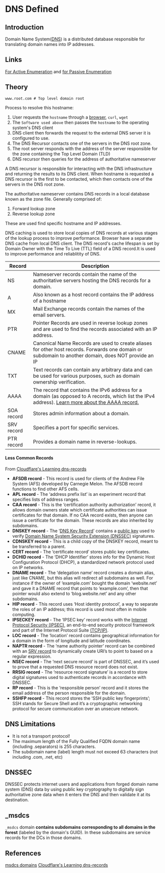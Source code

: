 # DNS Defined

## Introduction

Domain Name System([DNS](https://en.wikipedia.org/wiki/Domain_Name_System)) is a distributed database responsible for translating domain names into IP addresses. 

## Links
[For Active Enumeration](DNS-Recon-Active.md) and [for Passive Enumeration](DNS-Recon-Passive.md)

## Theory

```
www.root.com # Top level domain root
```

Process to resolve this hostname:

1. User requests the `hostname` through a [browser](https://www.mozilla.org/en-GB/firefox/new/), `curl`, `wget`
1. The `Software used above` then passes the `hostname` to the operating system's DNS client 
1. DNS client then forwards the request to the external DNS server it is configured to use.
1. The DNS Recursor contacts one of the servers in the DNS root zone. 
1. The root server responds with the address of the server responsible for the zone containing the Top Level Domain (TLD)
1. DNS recursor then queries for the address of authoritative nameserver

A DNS recursor is responsible for interacting with the DNS infrastructure and returning the results to its DNS client. When hostname is requested a DNS recursor is the first to be contacted, which then contacts one of the servers in the DNS root zone. 

The authoritative nameserver contains DNS records in a local database known as the zone file. Generally comprised of:
1. Forward lookup zone  
2. Reverse lookup zone 

These are used find specific hostname and IP addresses.

DNS caching is used to store local copies of DNS records at various stages of the lookup process to improve performance. Browser have a separate DNS cache from  local DNS client. The  DNS record's cache lifespan is set by Domain Owner with the Time To Live (TTL) field of a DNS record.It is used to improve performance and reliablitity of DNS.

Record | Description
--- | ---
NS |  Nameserver records contain the name of the authoritative servers hosting the DNS records for a domain.
A | Also known as a host record contains the IP address of a hostname
MX | Mail Exchange records contain the names of the email servers.
PTR |  Pointer Records are used in reverse lookup zones and are used to find the records associated with an IP address.
CNAME | Canonical Name Records are used to create aliases for other host records. Forwards one domain or subdomain to another domain, does NOT provide an IP 
TXT | Text records can contain any arbitrary data and can be used for various purposes, such as domain ownership verification.
AAAA  | The record that contains the IPv6 address for a domain (as opposed to A records, which list the IPv4 address). [Learn more about the AAAA record.](https://www.cloudflare.com/learning/dns/dns-records/dns-aaaa-record/)
SOA record | Stores admin information about a domain.
SRV record | Specifies a port for specific services.
PTR record | Provides a domain name in reverse-lookups.

#### Less Common Records

From [Cloudflare's Learning dns-records](https://www.cloudflare.com/learning/dns/dns-records/)

- **AFSDB record** - This record is used for clients of the Andrew File System (AFS) developed by Carnegie Melon. The AFSDB record functions to find other AFS cells.
-   **APL record** - The ‘address prefix list’ is an experiment record that specifies lists of address ranges.
-   **CAA record** - This is the ‘certification authority authorization’ record, it allows domain owners state which certificate authorities can issue certificates for that domain. If no CAA record exists, then anyone can issue a certificate for the domain. These records are also inherited by subdomains.
-   **DNSKEY record** - The ‘[DNS Key Record](https://www.cloudflare.com/learning/dns/dns-records/dnskey-ds-records/)’ contains a [public key](https://www.cloudflare.com/learning/ssl/how-does-public-key-encryption-work/) used to verify [Domain Name System Security Extension (DNSSEC)](https://www.cloudflare.com/learning/dns/dns-security/) signatures.
-   **CDNSKEY record** - This is a child copy of the DNSKEY record, meant to be transferred to a parent.
-   **CERT record** - The ‘certificate record’ stores public key certificates.
-   **DCHID record** - The ‘DHCP Identifier’ stores info for the Dynamic Host Configuration Protocol (DHCP), a standardized network protocol used on IP networks.
-   **DNAME record** - The ‘delegation name’ record creates a domain alias, just like CNAME, but this alias will redirect all subdomains as well. For instance if the owner of ‘example.com’ bought the domain ‘website.net’ and gave it a DNAME record that points to ‘example.com’, then that pointer would also extend to ‘blog.website.net’ and any other subdomains.
-   **HIP record** - This record uses ‘Host identity protocol’, a way to separate the roles of an IP address; this record is used most often in mobile computing.
-   **IPSECKEY record** - The ‘IPSEC key’ record works with the [Internet Protocol Security (IPSEC)](https://www.cloudflare.com/learning/network-layer/what-is-ipsec/), an end-to-end security protocol framework and part of the Internet Protocol Suite [(TCP/IP)](https://www.cloudflare.com/learning/ddos/glossary/tcp-ip/).
-   **LOC record** - The ‘location’ record contains geographical information for a domain in the form of longitude and latitude coordinates.
-   **NAPTR record** - The ‘name authority pointer’ record can be combined with an [SRV record](https://www.cloudflare.com/learning/dns/dns-records/dns-srv-record/) to dynamically create URI’s to point to based on a regular expression.
-   **NSEC record** - The ‘next secure record’ is part of DNSSEC, and it’s used to prove that a requested DNS resource record does not exist.
-   **RRSIG record** - The ‘resource record signature’ is a record to store digital signatures used to authenticate records in accordance with DNSSEC.
-   **RP record** - This is the ‘responsible person’ record and it stores the email address of the person responsible for the domain.
-   **SSHFP record** - This record stores the ‘SSH public key fingerprints’; SSH stands for Secure Shell and it’s a cryptographic networking protocol for secure communication over an unsecure network.


## DNS Limitations
- It is not a transport protocol!
-   The maximum length of the Fully Qualified FQDN domain name (including .separators) is 255 characters.
-   The subdomain name (label) length must not exceed 63 characters (not including .com, .net, etc)

## DNSSEC

DNSSEC protects internet users and applications from forged domain name system (DNS) data by using public key cryptography to digitally sign authoritative zone data when it enters the DNS and then validate 
it at its destination.

## \_msdcs
`_msdcs` domain **contains subdomains corresponding to all domains in the forest** (labeled by the domain's GUID). In these subdomains are service records for the DCs in those domains.


## References

[msdcs domains](https://standalonelabs.wordpress.com/2011/05/08/what-is-the-_msdcs-subdomain/)
[Cloudflare's Learning dns-records](https://www.cloudflare.com/learning/dns/dns-records/)